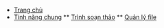
* [Trang chủ](/)
* [Tính năng chung](#)
** [Trình soạn thảo](common/finder.md)
** [Quản lý file](common/finder.md)

